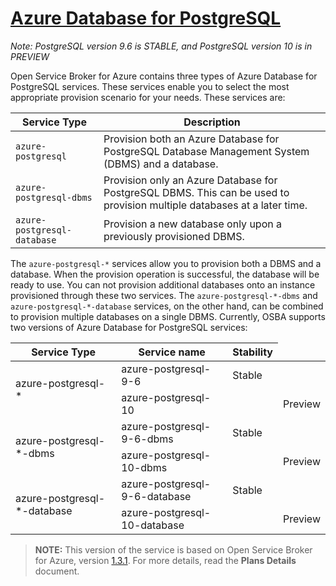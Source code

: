 # [Azure Database for PostgreSQL](https://azure.microsoft.com/en-us/services/postgresql/)

*Note: PostgreSQL version 9.6 is STABLE, and PostgreSQL version 10 is in PREVIEW*

Open Service Broker for Azure contains three types of Azure Database for PostgreSQL services. These services enable you to select the most appropriate provision scenario for your needs. These services are:

| Service Type                  | Description                                                  |
| ----------------------------- | ------------------------------------------------------------ |
| `azure-postgresql`          | Provision both an Azure Database for PostgreSQL Database Management System (DBMS) and a database. |
| `azure-postgresql-dbms`     | Provision only an Azure Database for PostgreSQL DBMS. This can be used to provision multiple databases at a later time. |
| `azure-postgresql-database` | Provision a new database only upon a previously provisioned DBMS. |

The `azure-postgresql-*` services allow you to provision both a DBMS and a database. When the provision operation is successful, the database will be ready to use. You can not provision additional databases onto an instance provisioned through these two services. The `azure-postgresql-*-dbms` and `azure-postgresql-*-database` services, on the other hand, can be combined to provision multiple databases on a single DBMS. Currently, OSBA supports two versions of Azure Database for PostgreSQL services:
<table>
	<thead>
		<tr>
			<th>Service Type</th>
			<th>Service name</th>
			<th>Stability</th>
		</tr>
	</thead>
	<tbody>
		<tr>
			<td rowspan=2>azure-postgresql-*</td>
			<td>azure-postgresql-9-6</td>
			<td>Stable</td>
		</tr>
		<tr>
			<td>azure-postgresql-10</td>
			<td></td>
			<td>Preview</td>
		</tr>
		<tr>
			<td rowspan=2>azure-postgresql-*-dbms</td>
			<td>azure-postgresql-9-6-dbms</td>
			<td>Stable</td>
		</tr>
		<tr>
			<td>azure-postgresql-10-dbms</td>
			<td></td>
			<td>Preview</td>
		</tr>
		<tr>
			<td rowspan=2>azure-postgresql-*-database</td>
			<td>azure-postgresql-9-6-database</td>
			<td>Stable</td>
		</tr>
		<tr>
			<td>azure-postgresql-10-database</td>
			<td></td>
			<td>Preview</td>
		</tr>
	</tbody>
</table>

>**NOTE:** This version of the service is based on Open Service Broker for Azure, version [1.3.1](https://github.com/Azure/open-service-broker-azure/releases).
For more details, read the **Plans Details** document.
